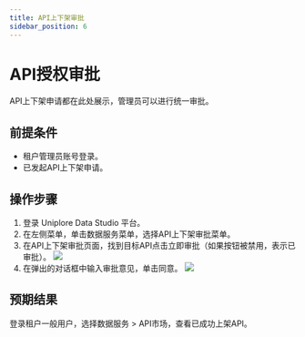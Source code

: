 ```yaml
---
title: API上下架审批
sidebar_position: 6
---
```


# API授权审批
API上下架申请都在此处展示，管理员可以进行统一审批。

## 前提条件
- 租户管理员账号登录。
- 已发起API上下架申请。

## 操作步骤
1. 登录 Uniplore Data Studio 平台。
2. 在左侧菜单，单击数据服务菜单，选择API上下架审批菜单。
3. 在API上下架审批页面，找到目标API点击立即审批（如果按钮被禁用，表示已审批）。
[![](https://uniplore-docs.oss-cn-chengdu.aliyuncs.com/datastudio/data-service/api-publish-approve.png)](https://uniplore-docs.oss-cn-chengdu.aliyuncs.com/datastudio/data-service/api-publish-approve.png)
4. 在弹出的对话框中输入审批意见，单击同意。
[![](https://uniplore-docs.oss-cn-chengdu.aliyuncs.com/datastudio/data-service/api-publish-approve-model.png)](https://uniplore-docs.oss-cn-chengdu.aliyuncs.com/datastudio/data-service/api-publish-approve-model.png)

## 预期结果
登录租户一般用户，选择数据服务 > API市场，查看已成功上架API。